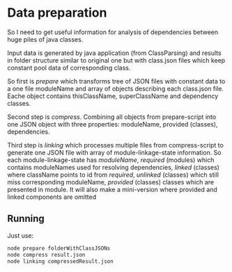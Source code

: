 # Data preparation

So I need to get useful information for analysis of dependencies between huge piles of java classes.

Input data is generated by java application (from ClassParsing) and results in folder structure similar to original one but with class.json files which keep constant pool data of corresponding class.

So first is *prepare* which transforms tree of JSON files with constant data to a one file moduleName and array of objects describing each class.json file. Eache object contains thisClassName, superClassName and dependency classes.

Second step is *compress*. Combining all objects from prepare-script into one JSON object with three properties: moduleName, provided (classes), dependencies.

Third step is *linking* which processes multiple files from compress-script to generate one JSON file with array of module-linkage-state information. So each module-linkage-state has *moduleName*, *required* (modules) which contains moduleNames used for resolving dependencies, *linked* (classes) where className points to id from *required*, *unlinked* (classes) which still miss corresponding moduleName, *provided* (classes) classes which are presented in module. It will also make a mini-version where provided and linked components are omitted

## Running

Just use:

```bash
node prepare folderWithClassJSONs
node compress result.json
node linking compressedResult.json
```